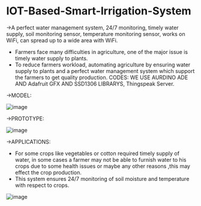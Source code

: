 # IOT-Based-Smart-Irrigation-System
->A perfect water management system, 24/7 monitoring, timely water supply, soil monitoring
sensor, temperature monitoring sensor, works on WiFi, can spread up to a wide area with WiFi.
* Farmers face many difficulties in agriculture, one of the major issue is timely water supply to plants.
* To reduce farmers workload, automating agriculture by ensuring water supply to plants and a perfect water management system which support the farmers to get quality production.
CODES: WE USE AURDINO ADE AND  Adafruit GFX AND  SSD1306 LIBRARYS, Thingspeak Server.

->MODEL:

![image](https://user-images.githubusercontent.com/95587060/185449909-6dd61743-3ebd-4b96-bb07-4c1d830bd492.png)

->PROTOTYPE:

![image](https://user-images.githubusercontent.com/95587060/185451323-8711885f-01a7-4735-94bb-a56848d33ba1.png)


->APPLICATIONS:
* For some crops like vegetables or cotton required timely supply of water, in some cases a farmer may not be able to furnish water to his crops due to some health issues or maybe any other reasons ,this may effect the crop production.
* This system ensures 24/7 monitoring of soil moisture and temperature with respect to crops.

![image](https://user-images.githubusercontent.com/95587060/185450419-24a87c43-00bf-4c83-9a7e-e2d8cbc06579.png)
